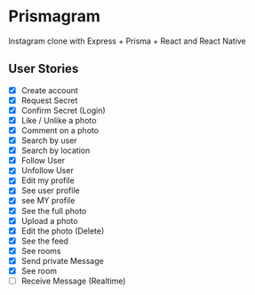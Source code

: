 # Prismagram

Instagram clone with Express + Prisma + React and React Native

## User Stories

- [x] Create account
- [x] Request Secret
- [x] Confirm Secret (Login)
- [x] Like / Unlike a photo
- [x] Comment on a photo
- [x] Search by user
- [x] Search by location
- [x] Follow User
- [x] Unfollow User
- [x] Edit my profile
- [x] See user profile
- [x] see MY profile
- [x] See the full photo
- [x] Upload a photo
- [x] Edit the photo (Delete)
- [x] See the feed
- [x] See rooms
- [x] Send private Message
- [x] See room
- [ ] Receive Message (Realtime)
